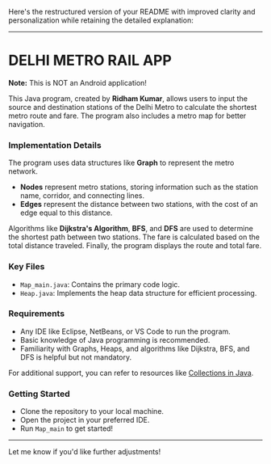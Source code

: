 Here's the restructured version of your README with improved clarity and personalization while retaining the detailed explanation:

---

# DELHI METRO RAIL APP  

**Note:** This is NOT an Android application! 

This Java program, created by **Ridham Kumar**, allows users to input the source and destination stations of the Delhi Metro to calculate the shortest metro route and fare. The program also includes a metro map for better navigation.  

### Implementation Details  
The program uses data structures like **Graph** to represent the metro network.  
- **Nodes** represent metro stations, storing information such as the station name, corridor, and connecting lines.  
- **Edges** represent the distance between two stations, with the cost of an edge equal to this distance.  

Algorithms like **Dijkstra's Algorithm**, **BFS**, and **DFS** are used to determine the shortest path between two stations. The fare is calculated based on the total distance traveled. Finally, the program displays the route and total fare.  

### Key Files  
- `Map_main.java`: Contains the primary code logic.  
- `Heap.java`: Implements the heap data structure for efficient processing.  

### Requirements  
- Any IDE like Eclipse, NetBeans, or VS Code to run the program.  
- Basic knowledge of Java programming is recommended.  
- Familiarity with Graphs, Heaps, and algorithms like Dijkstra, BFS, and DFS is helpful but not mandatory.  

For additional support, you can refer to resources like [Collections in Java](https://www.geeksforgeeks.org/collections-in-java-2/).  

### Getting Started  
- Clone the repository to your local machine.  
- Open the project in your preferred IDE.  
- Run `Map_main` to get started!  

---

Let me know if you'd like further adjustments!

